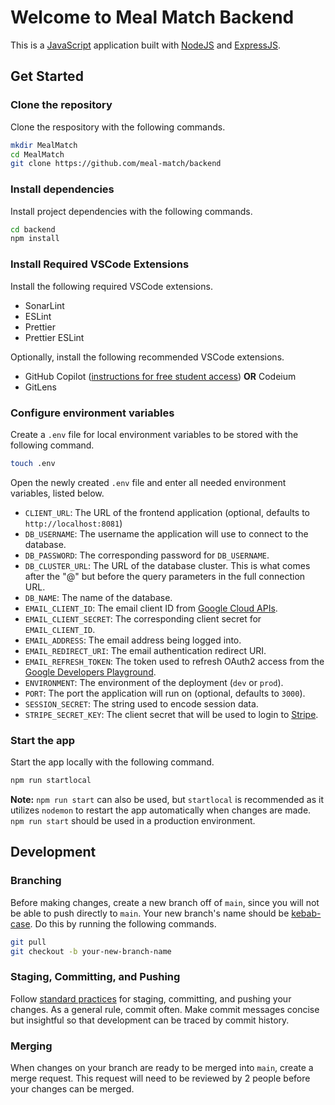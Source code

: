 # Welcome to Meal Match Backend

This is a [JavaScript](https://en.wikipedia.org/wiki/JavaScript) application built with [NodeJS](https://nodejs.org/en) and [ExpressJS](https://expressjs.com/).

## Get Started

### Clone the repository

Clone the respository with the following commands.

```bash
mkdir MealMatch
cd MealMatch
git clone https://github.com/meal-match/backend
```

### Install dependencies

Install project dependencies with the following commands.

```bash
cd backend
npm install
```

### Install Required VSCode Extensions

Install the following required VSCode extensions.

-   SonarLint
-   ESLint
-   Prettier
-   Prettier ESLint

Optionally, install the following recommended VSCode extensions.

-   GitHub Copilot ([instructions for free student access](https://docs.github.com/en/copilot/managing-copilot/managing-copilot-as-an-individual-subscriber/managing-your-copilot-subscription/getting-free-access-to-copilot-as-a-student-teacher-or-maintainer)) **OR** Codeium
-   GitLens

### Configure environment variables

Create a `.env` file for local environment variables to be stored with the following command.

```bash
touch .env
```

Open the newly created `.env` file and enter all needed environment variables, listed below.

-   `CLIENT_URL`: The URL of the frontend application (optional, defaults to `http://localhost:8081`)
-   `DB_USERNAME`: The username the application will use to connect to the database.
-   `DB_PASSWORD`: The corresponding password for `DB_USERNAME`.
-   `DB_CLUSTER_URL`: The URL of the database cluster. This is what comes after the "@" but before the query parameters in the full connection URL.
-   `DB_NAME`: The name of the database.
-   `EMAIL_CLIENT_ID`: The email client ID from [Google Cloud APIs](https://console.cloud.google.com/apis/credentials).
-   `EMAIL_CLIENT_SECRET`: The corresponding client secret for `EMAIL_CLIENT_ID`.
-   `EMAIL_ADDRESS`: The email address being logged into.
-   `EMAIL_REDIRECT_URI`: The email authentication redirect URI.
-   `EMAIL_REFRESH_TOKEN`: The token used to refresh OAuth2 access from the [Google Developers Playground](https://developers.google.com/oauthplayground).
-   `ENVIRONMENT`: The environment of the deployment (`dev` or `prod`).
-   `PORT`: The port the application will run on (optional, defaults to `3000`).
-   `SESSION_SECRET`: The string used to encode session data.
-   `STRIPE_SECRET_KEY`: The client secret that will be used to login to [Stripe](https://dashboard.stripe.com).

### Start the app

Start the app locally with the following command.

```bash
npm run startlocal
```

**Note:** `npm run start` can also be used, but `startlocal` is recommended as it utilizes `nodemon` to restart the app automatically when changes are made. `npm run start` should be used in a production environment.

## Development

### Branching

Before making changes, create a new branch off of `main`, since you will not be able to push directly to `main`. Your new branch's name should be [kebab-case](https://www.theserverside.com/definition/Kebab-case). Do this by running the following commands.

```bash
git pull
git checkout -b your-new-branch-name
```

### Staging, Committing, and Pushing

Follow [standard practices](https://dev.to/mrfrontend/git-101--step-2-add-stage-commit--push-3p3p) for staging, committing, and pushing your changes. As a general rule, commit often. Make commit messages concise but insightful so that development can be traced by commit history.

### Merging

When changes on your branch are ready to be merged into `main`, create a merge request. This request will need to be reviewed by 2 people before your changes can be merged.
